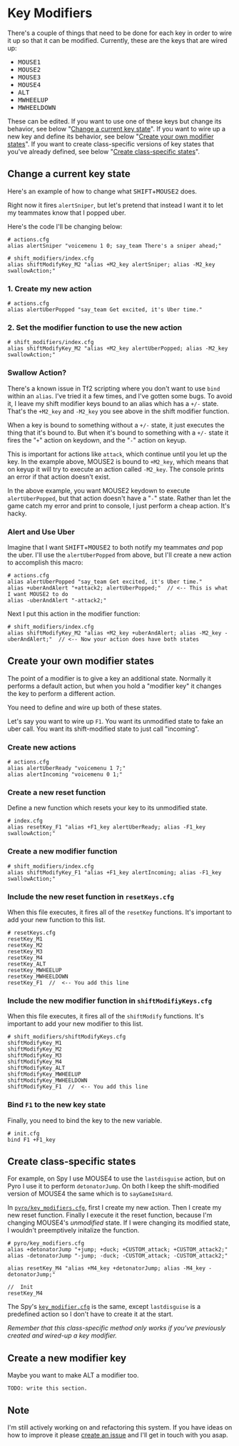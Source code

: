 # Key Modifiers

There's a couple of things that need to be done for each key in order to wire it up so that it can be modified. Currently, these are the keys that are wired up:

* <kbd>MOUSE1</kbd>
* <kbd>MOUSE2</kbd>
* <kbd>MOUSE3</kbd>
* <kbd>MOUSE4</kbd>
* <kbd>ALT</kbd>
* <kbd>MWHEELUP</kbd>
* <kbd>MWHEELDOWN</kbd>

These can be edited. If you want to use one of these keys but change its behavior, see below "[Change a current key state](#change-a-current-key-state)". If you want to wire up a new key and define its behavior, see below "[Create your own modifier states](#create-your-own-modifier-states)". If you want to create class-specific versions of key states that you've already defined, see below "[Create class-specific states](#create-class-specific-states)".

## Change a current key state

Here's an example of how to change what <kbd>SHIFT</kbd>+<kbd>MOUSE2</kbd> does.

Right now it fires `alertSniper`, but let's pretend that instead I want it to let my teammates know that I popped uber.

Here's the code I'll be changing below:

```
# actions.cfg
alias alertSniper "voicemenu 1 0; say_team There's a sniper ahead;"

# shift_modifiers/index.cfg
alias shiftModifyKey_M2 "alias +M2_key alertSniper; alias -M2_key swallowAction;"
```

### 1. Create my new action

```
# actions.cfg
alias alertUberPopped "say_team Get excited, it's Uber time."
```

### 2. Set the modifier function to use the new action

```
# shift_modifiers/index.cfg
alias shiftModifyKey_M2 "alias +M2_key alertUberPopped; alias -M2_key swallowAction;"
```

### Swallow Action?

There's a known issue in Tf2 scripting where you don't want to use `bind` within an `alias`. I've tried it a few times, and I've gotten some bugs. To avoid it, I leave my shift modifier keys bound to an alias which has a `+/-` state. That's the `+M2_key` and `-M2_key` you see above in the shift modifier function.

When a key is bound to something without a `+/-` state, it just executes the thing that it's bound to. But when it's bound to something with a `+/-` state it fires the "`+`" action on keydown, and the "`-`" action on keyup.

This is important for actions like `attack`, which continue until you let up the key. In the example above, MOUSE2 is bound to `+M2_key`, which means that on keyup it will try to execute an action called `-M2_key`. The console prints an error if that action doesn't exist.

In the above example, you want MOUSE2 keydown to execute `alertUberPopped`, but that action doesn't have a "`-`" state. Rather than let the game catch my error and print to console, I just perform a cheap action. It's hacky.

### Alert and Use Uber

Imagine that I want <kbd>SHIFT</kbd>+<kbd>MOUSE2</kbd> to both notify my teammates _and_ pop the uber. I'll use the `alertUberPopped` from above, but I'll create a new action to accomplish this macro:

```
# actions.cfg
alias alertUberPopped "say_team Get excited, it's Uber time."
alias +uberAndAlert "+attack2; alertUberPopped;"  // <-- This is what I want MOUSE2 to do
alias -uberAndAlert "-attack2;"
```

Next I put this action in the modifier function:

```
# shift_modifiers/index.cfg
alias shiftModifyKey_M2 "alias +M2_key +uberAndAlert; alias -M2_key -uberAndAlert;"  // <-- Now your action does have both states
```

## Create your own modifier states

The point of a modifier is to give a key an additional state. Normally it performs a default action, but when you hold a "modifier key" it changes the key to perform a different action.

You need to define and wire up both of these states.

Let's say you want to wire up `F1`. You want its unmodified state to fake an uber call. You want its shift-modified state to just call "incoming".

### Create new actions

```
# actions.cfg
alias alertUberReady "voicemenu 1 7;"
alias alertIncoming "voicemenu 0 1;"
```

### Create a new reset function

Define a new function which resets your key to its unmodified state.

```
# index.cfg
alias resetKey_F1 "alias +F1_key alertUberReady; alias -F1_key swallowAction;"
```

### Create a new modifier function

```
# shift_modifiers/index.cfg
alias shiftModifyKey_F1 "alias +F1_key alertIncoming; alias -F1_key swallowAction;"
```

### Include the new reset function in `resetKeys.cfg`

When this file executes, it fires all of the `resetKey` functions. It's important to add your new function to this list.

```
# resetKeys.cfg
resetKey_M1
resetKey_M2
resetKey_M3
resetKey_M4
resetKey_ALT
resetKey_MWHEELUP
resetKey_MWHEELDOWN
resetKey_F1  //  <-- You add this line
```

### Include the new modifier function in `shiftModifiyKeys.cfg`

When this file executes, it fires all of the `shiftModify` functions. It's important to add your new modifier to this list.

```
# shift_modifiers/shiftModifyKeys.cfg
shiftModifyKey_M1
shiftModifyKey_M2
shiftModifyKey_M3
shiftModifyKey_M4
shiftModifyKey_ALT
shiftModifyKey_MWHEELUP
shiftModifyKey_MWHEELDOWN
shiftModifyKey_F1  //  <-- You add this line
```

### Bind `F1` to the new key state

Finally, you need to bind the key to the new variable.

```
# init.cfg
bind F1 +F1_key
```

## Create class-specific states

For example, on Spy I use MOUSE4 to use the `lastdisguise` action, but on Pyro I use it to perform `detonatorJump`. On both I keep the shift-modified version of MOUSE4 the same which is to `sayGameIsHard`.

In [`pyro/key_modifiers.cfg`](../pyro/key_modifiers.cfg), first I create my new action. Then I create my new reset function. Finally I execute it the reset function, because I'm changing MOUSE4's _unmodified_ state. If I were changing its modified state, I wouldn't preemptively initalize the function.

```
# pyro/key_modifiers.cfg
alias +detonatorJump "+jump; +duck; +CUSTOM_attack; +CUSTOM_attack2;"
alias -detonatorJump "-jump; -duck; -CUSTOM_attack; -CUSTOM_attack2;"

alias resetKey_M4 "alias +M4_key +detonatorJump; alias -M4_key -detonatorJump;"

//  Init
resetKey_M4
```

The Spy's [`key_modifier.cfg`](../spy/key_modifiers.cfg) is the same, except `lastdisguise` is a predefined action so I don't have to create it at the start.

_Remember that this class-specific method only works if you've previously created and wired-up a key modifier._

## Create a new modifier key

Maybe you want to make ALT a modifier too.

`TODO: write this section.`

## Note

I'm still actively working on and refactoring this system. If you have ideas on how to improve it please [create an issue](https://github.com/reeddunkle/cfg/issues) and I'll get in touch with you asap.
